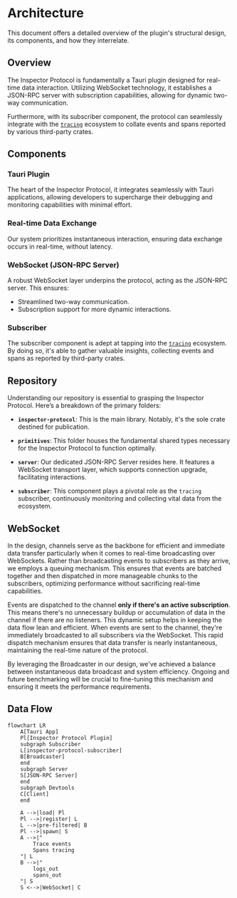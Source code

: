 # Architecture

This document offers a detailed overview of the plugin's structural design, its components, and how they interrelate.

## Overview

The Inspector Protocol is fundamentally a Tauri plugin designed for real-time data interaction. Utilizing WebSocket technology, it establishes a JSON-RPC server with subscription capabilities, allowing for dynamic two-way communication. 

Furthermore, with its subscriber component, the protocol can seamlessly integrate with the [`tracing`](https://crates.io/crates/tracing) ecosystem to collate events and spans reported by various third-party crates.

## Components

### **Tauri Plugin**
The heart of the Inspector Protocol, it integrates seamlessly with Tauri applications, allowing developers to supercharge their debugging and monitoring capabilities with minimal effort.

### **Real-time Data Exchange**
Our system prioritizes instantaneous interaction, ensuring data exchange occurs in real-time, without latency.

### **WebSocket (JSON-RPC Server)**
A robust WebSocket layer underpins the protocol, acting as the JSON-RPC server. This ensures:
   - Streamlined two-way communication.
   - Subscription support for more dynamic interactions.

### Subscriber
The subscriber component is adept at tapping into the [`tracing`](https://crates.io/crates/tracing) ecosystem. By doing so, it's able to gather valuable insights, collecting events and spans as reported by third-party crates.

## Repository

Understanding our repository is essential to grasping the Inspector Protocol. Here’s a breakdown of the primary folders:

- **`inspector-protocol`**: This is the main library. Notably, it's the sole crate destined for publication.

- **`primitives`**: This folder houses the fundamental shared types necessary for the Inspector Protocol to function optimally.

- **`server`**: Our dedicated JSON-RPC Server resides here. It features a WebSocket transport layer, which supports connection upgrade, facilitating interactions.

- **`subscriber`**: This component plays a pivotal role as the `tracing` subscriber, continuously monitoring and collecting vital data from the ecosystem.

## WebSocket

In the design, channels serve as the backbone for efficient and immediate data transfer particularly when it comes to real-time broadcasting over WebSockets. Rather than broadcasting events to subscribers as they arrive, we employs a queuing mechanism. This ensures that events are batched together and then dispatched in more manageable chunks to the subscribers, optimizing performance without sacrificing real-time capabilities.

Events are dispatched to the channel **only if there's an active subscription**. This means there's no unnecessary buildup or accumulation of data in the channel if there are no listeners. This dynamic setup helps in keeping the data flow lean and efficient. When events are sent to the channel, they're immediately broadcasted to all subscribers via the WebSocket. This rapid dispatch mechanism ensures that data transfer is nearly instantaneous, maintaining the real-time nature of the protocol.

By leveraging the Broadcaster in our design, we've achieved a balance between instantaneous data broadcast and system efficiency. Ongoing and future benchmarking will be crucial to fine-tuning this mechanism and ensuring it meets the performance requirements.

## Data Flow

```mermaid
flowchart LR
    A[Tauri App]
    Pl[Inspector Protocol Plugin]
    subgraph Subscriber
    L[inspector-protocol-subscriber]
    B[Broadcaster]
    end
    subgraph Server
    S[JSON-RPC Server]
    end
    subgraph Devtools
    C[Client]
    end

    A -->|load| Pl
    Pl -->|register| L
    L -->|pre-filtered| B
    Pl -->|spawn| S
    A -->|"
        Trace events
        Spans tracing
    "| L
    B -->|"
        logs_out
        spans_out
    "| S
    S <-->|WebSocket| C
```